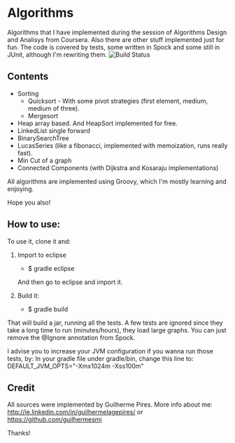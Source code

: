 Algorithms
==========

Algorithms that I have implemented during the session of Algorithms Design and Analisys from Coursera. Also there are other stuff implemented just for fun. The code is covered by tests, some written in Spock and some still in JUnit, although I'm rewriting them. ![Build Status](https://travis-ci.org/guilhermesmi/algorithms.svg?branch=master)


Contents
---------

* Sorting
	* Quicksort - With some pivot strategies (first element, medium, medium of three).
	* Mergesort
* Heap array based. And HeapSort implemented for free.
* LinkedList single forward
* BinarySearchTree
* LucasSeries (like a fibonacci, implemented with memoization, runs really fast).
* Min Cut of a graph
* Connected Components (with Dijkstra and Kosaraju implementations)


All algorithms are implemented using Groovy, which I'm mostly learning and enjoying. 

Hope you also!

How to use:
-----------

To use it, clone it and:

1. Import to eclipse
	* $ gradle eclipse

	And then go to eclipse and import it.

2. Build it:
	* $ gradle build
	
That will build a jar, running all the tests. 
A few tests are ignored since they take a long time to run (minutes/hours), they load large graphs.
You can just remove the @Ignore annotation from Spock.

I advise you to increase your JVM configuration if you wanna run those tests, by:
In your gradle file under gradle/bin, change this line to:
DEFAULT_JVM_OPTS="-Xmx1024m -Xss100m"
 
Credit
------

All sources were implemented by Guilherme Pires. More info about me: http://ie.linkedin.com/in/guilhermelagepires/ or https://github.com/guilhermesmi

Thanks!
